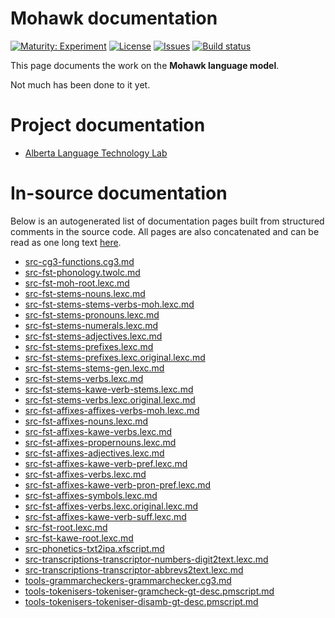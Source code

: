 # Mohawk documentation

[![Maturity: Experiment](https://img.shields.io/badge/Maturity-Experiment-black.svg)](https://giellalt.github.io/MaturityClassification.html)
[![License](https://img.shields.io/github/license/giellalt/lang-moh)](https://raw.githubusercontent.com/giellalt/lang-moh/main/LICENSE)
[![Issues](https://img.shields.io/github/issues/giellalt/lang-moh)](https://github.com/giellalt/lang-moh/issues)
[![Build status](https://github.com/giellalt/lang-moh/workflows/Speller%20CI+CD/badge.svg)](https://github.com/giellalt/lang-moh/actions)

This page documents the work on the **Mohawk language model**.

Not much has been done to it yet.

# Project documentation

* [Alberta Language Technology Lab](http://altlab.artsrn.ualberta.ca/)

# In-source documentation

Below is an autogenerated list of documentation pages built from structured comments in the source code. All pages are also concatenated and can be read as one long text [here](moh.md).

* [src-cg3-functions.cg3.md](src-cg3-functions.cg3.md)
* [src-fst-phonology.twolc.md](src-fst-phonology.twolc.md)
* [src-fst-moh-root.lexc.md](src-fst-moh-root.lexc.md)
* [src-fst-stems-nouns.lexc.md](src-fst-stems-nouns.lexc.md)
* [src-fst-stems-stems-verbs-moh.lexc.md](src-fst-stems-stems-verbs-moh.lexc.md)
* [src-fst-stems-pronouns.lexc.md](src-fst-stems-pronouns.lexc.md)
* [src-fst-stems-numerals.lexc.md](src-fst-stems-numerals.lexc.md)
* [src-fst-stems-adjectives.lexc.md](src-fst-stems-adjectives.lexc.md)
* [src-fst-stems-prefixes.lexc.md](src-fst-stems-prefixes.lexc.md)
* [src-fst-stems-prefixes.lexc.original.lexc.md](src-fst-stems-prefixes.lexc.original.lexc.md)
* [src-fst-stems-stems-gen.lexc.md](src-fst-stems-stems-gen.lexc.md)
* [src-fst-stems-verbs.lexc.md](src-fst-stems-verbs.lexc.md)
* [src-fst-stems-kawe-verb-stems.lexc.md](src-fst-stems-kawe-verb-stems.lexc.md)
* [src-fst-stems-verbs.lexc.original.lexc.md](src-fst-stems-verbs.lexc.original.lexc.md)
* [src-fst-affixes-affixes-verbs-moh.lexc.md](src-fst-affixes-affixes-verbs-moh.lexc.md)
* [src-fst-affixes-nouns.lexc.md](src-fst-affixes-nouns.lexc.md)
* [src-fst-affixes-kawe-verbs.lexc.md](src-fst-affixes-kawe-verbs.lexc.md)
* [src-fst-affixes-propernouns.lexc.md](src-fst-affixes-propernouns.lexc.md)
* [src-fst-affixes-adjectives.lexc.md](src-fst-affixes-adjectives.lexc.md)
* [src-fst-affixes-kawe-verb-pref.lexc.md](src-fst-affixes-kawe-verb-pref.lexc.md)
* [src-fst-affixes-verbs.lexc.md](src-fst-affixes-verbs.lexc.md)
* [src-fst-affixes-kawe-verb-pron-pref.lexc.md](src-fst-affixes-kawe-verb-pron-pref.lexc.md)
* [src-fst-affixes-symbols.lexc.md](src-fst-affixes-symbols.lexc.md)
* [src-fst-affixes-verbs.lexc.original.lexc.md](src-fst-affixes-verbs.lexc.original.lexc.md)
* [src-fst-affixes-kawe-verb-suff.lexc.md](src-fst-affixes-kawe-verb-suff.lexc.md)
* [src-fst-root.lexc.md](src-fst-root.lexc.md)
* [src-fst-kawe-root.lexc.md](src-fst-kawe-root.lexc.md)
* [src-phonetics-txt2ipa.xfscript.md](src-phonetics-txt2ipa.xfscript.md)
* [src-transcriptions-transcriptor-numbers-digit2text.lexc.md](src-transcriptions-transcriptor-numbers-digit2text.lexc.md)
* [src-transcriptions-transcriptor-abbrevs2text.lexc.md](src-transcriptions-transcriptor-abbrevs2text.lexc.md)
* [tools-grammarcheckers-grammarchecker.cg3.md](tools-grammarcheckers-grammarchecker.cg3.md)
* [tools-tokenisers-tokeniser-gramcheck-gt-desc.pmscript.md](tools-tokenisers-tokeniser-gramcheck-gt-desc.pmscript.md)
* [tools-tokenisers-tokeniser-disamb-gt-desc.pmscript.md](tools-tokenisers-tokeniser-disamb-gt-desc.pmscript.md)
